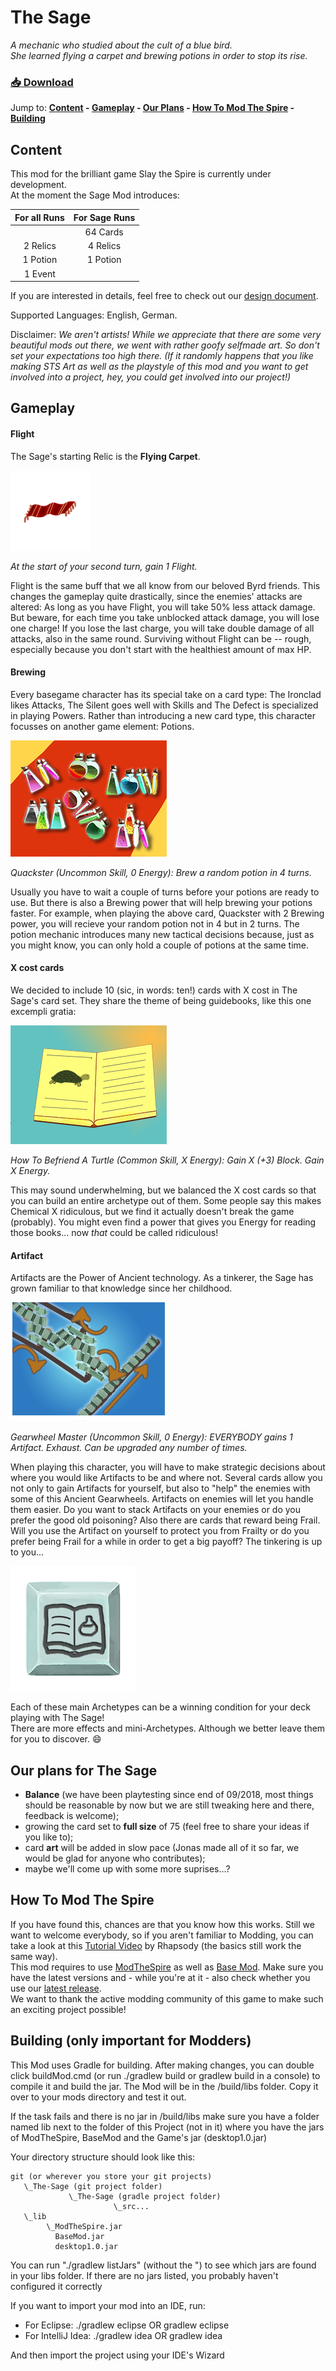 # The Sage
*A mechanic who studied about the cult of a blue bird.  
She learned flying a carpet and brewing potions in order to stop its rise.*

### [ :inbox_tray: Download](https://github.com/jonasdasdefekte/The-Sage/releases "Download")

Jump to: **[Content](#content) - [Gameplay](#gameplay) - [Our Plans](#our-plans-for-the-sage) - [How To Mod The Spire](#how-to-mod-the-spire) - [Building](#building-only-important-for-modders)**

## Content

This mod for the brilliant game Slay the Spire is currently under development.  
At the moment the Sage Mod introduces:

| For all Runs      | For Sage Runs      |
|:-----------------:|:------------------:|
|                   | 64 Cards           |
| 2 Relics          | 4 Relics           |
| 1 Potion          | 1 Potion           |
| 1 Event           |                    |

If you are interested in details, feel free to check out our [design document](https://github.com/jonasdasdefekte/The-Sage/blob/master/The%20Sage "The Sage - Mod for Slay The Spire").

Supported Languages: English, German.

Disclaimer: *We aren't artists! While we appreciate that there are some very beautiful mods out there, we went with rather goofy selfmade art. So don't set your expectations too high there. (If it randomly happens that you like making STS Art as well as the playstyle of this mod and you want to get involved into a project, hey, you could get involved into our project!)*


## Gameplay

#### Flight

The Sage's starting Relic is the **Flying Carpet**.

![The Sage: Flying Carpet](https://github.com/jonasdasdefekte/The-Sage/blob/master/The-Sage/src/main/resources/sage/relics/Flying_Carpet.png "Flying Carpet")

*At the start of your second turn, gain 1 Flight.*

Flight is the same buff that we all know from our beloved Byrd friends. This changes the gameplay quite drastically, since the enemies' attacks are altered: As long as you have Flight, you will take 50% less attack damage. But beware, for each time you take unblocked attack damage, you will lose one charge! If you lose the last charge, you will take double damage of all attacks, also in the same round. Surviving without Flight can be -- rough, especially because you don't start with the healthiest amount of max HP.

#### Brewing

Every basegame character has its special take on a card type: The Ironclad likes Attacks, The Silent goes well with Skills and The Defect is specialized in playing Powers. Rather than introducing a new card type, this character focusses on another game element: Potions.  

![The Sage: Brewing Potions](https://raw.githubusercontent.com/jonasdasdefekte/The-Sage/master/The-Sage/src/main/resources/sage/cards/skill/Quackster.png "Quackster")

*Quackster (Uncommon Skill, 0 Energy): Brew a random potion in 4 turns.*

Usually you have to wait a couple of turns before your potions are ready to use. But there is also a Brewing power that will help brewing your potions faster. For example, when playing the above card, Quackster with 2 Brewing power, you will recieve your random potion not in 4 but in 2 turns. The potion mechanic introduces many new tactical decisions because, just as you might know, you can only hold a couple of potions at the same time.

#### X cost cards

We decided to include 10 (sic, in words: ten!) cards with X cost in The Sage's card set. They share the theme of being guidebooks, like this one excempli gratia:

![The Sage: Guidebooks represent X cost cards](https://raw.githubusercontent.com/jonasdasdefekte/The-Sage/master/The-Sage/src/main/resources/sage/cards/skill/How_To_Befriend_A_Turtle.png "How To Befriend A Turtle")

*How To Befriend A Turtle (Common Skill, X Energy): Gain X (+3) Block. Gain X Energy.*

This may sound underwhelming, but we balanced the X cost cards so that you can build an entire archetype out of them. Some people say this makes Chemical X ridiculous, but we find it actually doesn't break the game (probably). You might even find a power that gives you Energy for reading those books... now *that* could be called ridiculous!

#### Artifact

Artifacts are the Power of Ancient technology. As a tinkerer, the Sage has grown familiar to that knowledge since her childhood. 

![Artifacts](https://raw.githubusercontent.com/jonasdasdefekte/The-Sage/master/The-Sage/src/main/resources/sage/cards/skill/Gearwheel_Master.png "Gearwheel Master")

*Gearwheel Master (Uncommon Skill, 0 Energy): EVERYBODY gains 1 Artifact. Exhaust. Can be upgraded any number of times.*

When playing this character, you will have to make strategic decisions about where you would like Artifacts to be and where not. Several cards allow you not only to gain Artifacts for yourself, but also to "help" the enemies with some of this Ancient Gearwheels. Artifacts on enemies will let you handle them easier. Do you want to stack Artifacts on your enemies or do you prefer the good old poisoning? Also there are cards that reward being Frail. Will you use the Artifact on yourself to protect you from Frailty or do you prefer being Frail for a while in order to get a big payoff? The tinkering is up to you...

![Character Button](https://raw.githubusercontent.com/jonasdasdefekte/The-Sage/master/The-Sage/src/main/resources/sage/character/button.png)

Each of these main Archetypes can be a winning condition for your deck playing with The Sage!  
There are more effects and mini-Archetypes. Although we better leave them for you to discover. :smile:  

## Our plans for The Sage
- **Balance** (we have been playtesting since end of 09/2018, most things should be reasonable by now but we are still tweaking here and there, feedback is welcome);
- growing the card set to **full size** of 75 (feel free to share your ideas if you like to);
- card **art** will be added in slow pace (Jonas made all of it so far, we would be glad for anyone who contributes);
- maybe we'll come up with some more suprises...?

## How To Mod The Spire
If you have found this, chances are that you know how this works. Still we want to welcome everybody, so if you aren't familiar to Modding, you can take a look at this [Tutorial Video](https://www.youtube.com/watch?v=AAhs55x7oFo) by Rhapsody (the basics still work the same way).  
This mod requires to use [ModTheSpire](https://github.com/kiooeht/ModTheSpire/releases) as well as [Base Mod](https://github.com/daviscook477/BaseMod/releases). Make sure you have the latest versions and - while you're at it - also check whether you use our [latest release](https://github.com/jonasdasdefekte/The-Sage/releases).  
We want to thank the active modding community of this game to make such an exciting project possible!

## Building (only important for Modders)
This Mod uses Gradle for building. After making changes, you can double click buildMod.cmd 
(or run ./gradlew build or gradlew build in a console) to 
compile it and build the jar. The Mod will be in the /build/libs folder. Copy it over to 
your mods directory and test it out.

If the task fails and there is no jar in /build/libs make sure you have a folder named 
lib next to the folder of this Project (not in it) where you have the jars of ModTheSpire, 
BaseMod and the Game's jar (desktop1.0.jar)

Your directory structure should look like this:
```
git (or wherever you store your git projects)
   \_The-Sage (git project folder)
             \_The-Sage (gradle project folder)
                       \_src...
   \_lib
        \_ModTheSpire.jar
          BaseMod.jar
          desktop1.0.jar
```
You can run "./gradlew listJars" (without the ") to see which jars are found in your 
libs folder. If there are no jars listed, you probably haven't configured it correctly

If you want to import your mod into an IDE, run:
 - For Eclipse: ./gradlew eclipse OR gradlew eclipse
 - For IntelliJ Idea: ./gradlew idea OR gradlew idea

And then import the project using your IDE's Wizard

